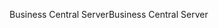 <span data-ttu-id="a797f-101">Business Central Server</span><span class="sxs-lookup"><span data-stu-id="a797f-101">Business Central Server</span></span>
